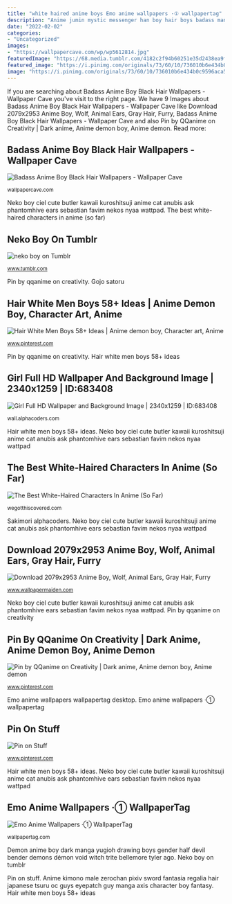 ```yaml
---
title: "white haired anime boys Emo anime wallpapers ·① wallpapertag"
description: "Anime jumin mystic messenger han boy hair boys badass manga mc fanart guys character daddy male cute saeran salvato da"
date: "2022-02-02"
categories:
- "Uncategorized"
images:
- "https://wallpapercave.com/wp/wp5612814.jpg"
featuredImage: "https://68.media.tumblr.com/4182c2f94b60251e35d2438ea9f28003/tumblr_mn754iQNTQ1rlyja3o1_500.jpg"
featured_image: "https://i.pinimg.com/originals/73/60/10/736010b6e434b0c9596aca585c230a94.jpg"
image: "https://i.pinimg.com/originals/73/60/10/736010b6e434b0c9596aca585c230a94.jpg"
---
```


If you are searching about Badass Anime Boy Black Hair Wallpapers - Wallpaper Cave you've visit to the right page. We have 9 Images about Badass Anime Boy Black Hair Wallpapers - Wallpaper Cave like Download 2079x2953 Anime Boy, Wolf, Animal Ears, Gray Hair, Furry, Badass Anime Boy Black Hair Wallpapers - Wallpaper Cave and also Pin by QQanime on Creativity | Dark anime, Anime demon boy, Anime demon. Read more:

## Badass Anime Boy Black Hair Wallpapers - Wallpaper Cave

![Badass Anime Boy Black Hair Wallpapers - Wallpaper Cave](https://wallpapercave.com/wp/wp5612814.jpg "Gojo satoru")

<small>wallpapercave.com</small>

Neko boy ciel cute butler kawaii kuroshitsuji anime cat anubis ask phantomhive ears sebastian favim nekos nyaa wattpad. The best white-haired characters in anime (so far)

## Neko Boy On Tumblr

![neko boy on Tumblr](https://68.media.tumblr.com/4182c2f94b60251e35d2438ea9f28003/tumblr_mn754iQNTQ1rlyja3o1_500.jpg "Dragon demon anime boy horns character boys drawings characters fantasy hair drawing fire reference man human demons form guys walking")

<small>www.tumblr.com</small>

Pin by qqanime on creativity. Gojo satoru

## Hair White Men Boys 58+ Ideas | Anime Demon Boy, Character Art, Anime

![Hair White Men Boys 58+ Ideas | Anime demon boy, Character art, Anime](https://i.pinimg.com/originals/73/60/10/736010b6e434b0c9596aca585c230a94.jpg "Pin by qqanime on creativity")

<small>www.pinterest.com</small>

Pin by qqanime on creativity. Hair white men boys 58+ ideas

## Girl Full HD Wallpaper And Background Image | 2340x1259 | ID:683408

![Girl Full HD Wallpaper and Background Image | 2340x1259 | ID:683408](https://images3.alphacoders.com/683/thumb-1920-683408.jpg "Girl full hd wallpaper and background image")

<small>wall.alphacoders.com</small>

Hair white men boys 58+ ideas. Neko boy ciel cute butler kawaii kuroshitsuji anime cat anubis ask phantomhive ears sebastian favim nekos nyaa wattpad

## The Best White-Haired Characters In Anime (So Far)

![The Best White-Haired Characters In Anime (So Far)](https://wegotthiscovered.com/wp-content/uploads/2021/08/EpjaVnGWwAAdixJ-625x360.jpg "Download 2079x2953 anime boy, wolf, animal ears, gray hair, furry")

<small>wegotthiscovered.com</small>

Sakimori alphacoders. Neko boy ciel cute butler kawaii kuroshitsuji anime cat anubis ask phantomhive ears sebastian favim nekos nyaa wattpad

## Download 2079x2953 Anime Boy, Wolf, Animal Ears, Gray Hair, Furry

![Download 2079x2953 Anime Boy, Wolf, Animal Ears, Gray Hair, Furry](http://www.wallpapermaiden.com/image/2016/09/15/anime-boy-wolf-animal-ears-gray-hair-furry-sharp-teeth-anime-5963-resized.jpg "Pin by qqanime on creativity")

<small>www.wallpapermaiden.com</small>

Neko boy ciel cute butler kawaii kuroshitsuji anime cat anubis ask phantomhive ears sebastian favim nekos nyaa wattpad. Pin by qqanime on creativity

## Pin By QQanime On Creativity | Dark Anime, Anime Demon Boy, Anime Demon

![Pin by QQanime on Creativity | Dark anime, Anime demon boy, Anime demon](https://i.pinimg.com/originals/44/a1/fd/44a1fdb157597aef09953909a355f3fd.jpg "Neko boy ciel cute butler kawaii kuroshitsuji anime cat anubis ask phantomhive ears sebastian favim nekos nyaa wattpad")

<small>www.pinterest.com</small>

Emo anime wallpapers wallpapertag desktop. Emo anime wallpapers ·① wallpapertag

## Pin On Stuff

![Pin on Stuff](https://i.pinimg.com/736x/9c/cf/65/9ccf65fe2a30346d924b72e566612f09--hot-anime-anime-guys.jpg "Badass anime boy black hair wallpapers")

<small>www.pinterest.com</small>

Hair white men boys 58+ ideas. Neko boy ciel cute butler kawaii kuroshitsuji anime cat anubis ask phantomhive ears sebastian favim nekos nyaa wattpad

## Emo Anime Wallpapers ·① WallpaperTag

![Emo Anime Wallpapers ·① WallpaperTag](https://wallpapertag.com/wallpaper/middle/7/b/2/880376-emo-anime-wallpapers-2560x1920-for-phones.jpg "Sakimori alphacoders")

<small>wallpapertag.com</small>

Demon anime boy dark manga yugioh drawing boys gender half devil bender demons démon void witch trite bellemore tyler ago. Neko boy on tumblr

Pin on stuff. Anime kimono male zerochan pixiv sword fantasia regalia hair japanese tsuru oc guys eyepatch guy manga axis character boy fantasy. Hair white men boys 58+ ideas
